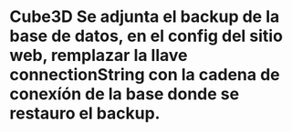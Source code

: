 # Cube3D Se adjunta el backup de la base de datos, en el config del sitio web, remplazar la llave connectionString con la cadena de conexíón de la base donde se restauro el backup.
